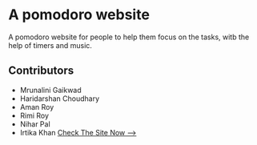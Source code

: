 # A pomodoro website
A pomodoro website for people to help them focus on the tasks, witb the help of timers and music.

## Contributors
- Mrunalini Gaikwad
- Haridarshan Choudhary
- Aman Roy
- Rimi Roy
- Nihar Pal
- Irtika Khan
[Check The Site Now -->](https://hdck007.github.io/project-for-ptp/site/index.html)
